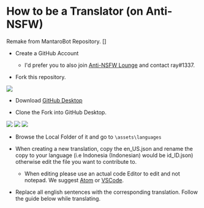 # How to be a Translator (on Anti-NSFW)
Remake from MantaroBot Repository. []

- Create a GitHub Account
  - I'd prefer you to also join [Anti-NSFW Lounge]() and contact ray#1337.

- Fork this repository.

![](https://i.ibb.co/Lv8PHqH/image.png)

- Download [GitHub Desktop](https://desktop.github.com/)

- Clone the Fork into GitHub Desktop.

![](https://i.imgur.com/jpf8qmo.png) ![](https://i.imgur.com/KgxBlB2.png) ![](https://i.imgur.com/LPihVzy.png)

- Browse the Local Folder of it and go to `\assets\languages`

- When creating a new translation, copy the en_US.json and rename the copy to your language (i.e Indonesia (Indonesian) would be id_ID.json) otherwise edit the file you want to contribute to.
 
  - When editing please use an actual code Editor to edit and not notepad. We suggest [Atom](https://atom.io/) or [VSCode](https://code.visualstudio.com/).
  
- Replace all english sentences with the corresponding translation. Follow the guide below while translating.

